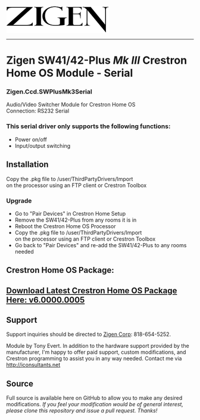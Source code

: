 ![Zigen Logo](https://github.com/tony722/Zigen.HXLPlus/raw/master/Documentation/Zigen_Logo_Black_small.png)
***
# Zigen SW41/42-Plus _Mk III_ Crestron Home OS Module - Serial
### Zigen.Ccd.SWPlusMk3Serial

Audio/Video Switcher Module for Crestron Home OS  
Connection: RS232 Serial

### This serial driver only supports the following functions:
* Power on/off
* Input/output switching

## Installation
Copy the .pkg file to /user/ThirdPartyDrivers/Import  
on the processor using an FTP client or Crestron Toolbox

### Upgrade
* Go to "Pair Devices" in Crestron Home Setup
* Remove the SW41/42-Plus from any rooms it is in
* Reboot the Crestron Home OS Processor
* Copy the .pkg file to /user/ThirdPartyDrivers/Import  
on the processor using an FTP client or Crestron Toolbox
* Go back to "Pair Devices" and re-add the SW41/42-Plus to any rooms needed


## Crestron Home OS Package:
## [Download Latest Crestron Home OS Package Here: v6.0000.0005](https://github.com/tony722/Zigen.Ccd.SWPlusMk3Serial/raw/master/AET.Zigen.Ccd.SWPlusMk3Serial/AET.Zigen.Ccd.SWPlusMk3Serial/bin/Debug/AET.Zigen.Ccd.SWPlusMk3Serial.pkg)

## Support
Support inquiries should be directed to [Zigen Corp](https://zingencorp.com): 818-654-5252. 

Module by Tony Evert. 
In addition to the hardware support provided by the manufacturer, I'm happy to offer paid support, custom modifications, and Crestron programming to assist you in any way needed. Contact me via http://iconsultants.net

## Source
Full source is available here on GitHub to allow you to make any desired modifications. _If you feel your modification would be of general interest, please clone this repository and issue a pull request. Thanks!_